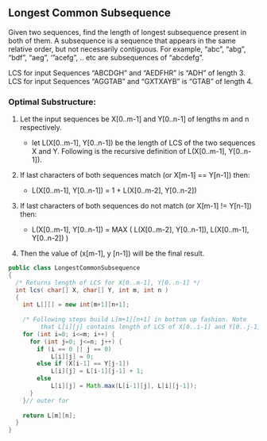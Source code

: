 ## Longest Common Subsequence

Given two sequences, find the length of longest subsequence present in both of them. A subsequence is a sequence that appears in the same relative order, but not necessarily contiguous. For example, “abc”, “abg”, “bdf”, “aeg”, ‘”acefg”, .. etc are subsequences of “abcdefg”.

LCS for input Sequences “ABCDGH” and “AEDFHR” is “ADH” of length 3.
LCS for input Sequences “AGGTAB” and “GXTXAYB” is “GTAB” of length 4.

### Optimal Substructure:

1. Let the input sequences be X[0..m-1] and Y[0..n-1] of lengths m and n respectively. 
    * let L(X[0..m-1], Y[0..n-1]) be the length of LCS of the two sequences X and Y. Following is the recursive definition of L(X[0..m-1], Y[0..n-1]).
2. If last characters of both sequences match (or X[m-1] == Y[n-1]) then:
    * L(X[0..m-1], Y[0..n-1]) = 1 + L(X[0..m-2], Y[0..n-2])
3. If last characters of both sequences do not match (or X[m-1] != Y[n-1]) then:
    * L(X[0..m-1], Y[0..n-1]) = MAX ( L(X[0..m-2], Y[0..n-1]), L(X[0..m-1], Y[0..n-2]) )

4. Then the value of (x[m-1], y [n-1]) will be the final result.


```Java
public class LongestCommonSubsequence 
{ 
  /* Returns length of LCS for X[0..m-1], Y[0..n-1] */
  int lcs( char[] X, char[] Y, int m, int n ) 
  { 
    int L[][] = new int[m+1][n+1]; 
  
    /* Following steps build L[m+1][n+1] in bottom up fashion. Note 
         that L[i][j] contains length of LCS of X[0..i-1] and Y[0..j-1] */
    for (int i=0; i<=m; i++) { 
      for (int j=0; j<=n; j++) { 
        if (i == 0 || j == 0) 
            L[i][j] = 0; 
        else if (X[i-1] == Y[j-1]) 
            L[i][j] = L[i-1][j-1] + 1; 
        else
            L[i][j] = Math.max(L[i-1][j], L[i][j-1]); 
      } 
    }// outer for
     
    return L[m][n]; 
  } 
}
```
 

